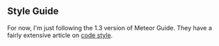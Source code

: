 ## **Style Guide**

For now, I'm just following the 1.3 version of Meteor Guide. They have a fairly
extensive article on [code style](http://guide.meteor.com/code-style.html).

